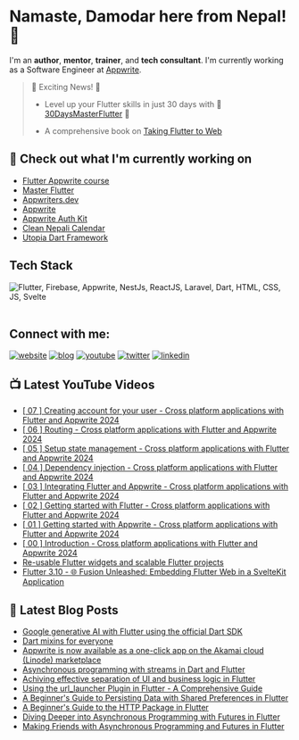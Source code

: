 # Namaste, Damodar here from Nepal! 👋

I'm an **author**, **mentor**, **trainer**, and **tech consultant**. I'm currently working as a Software Engineer at [Appwrite](https://appwrite.io).

> 🎉 Exciting News! 🎉
> 
> - Level up your Flutter skills in just 30 days with 🚀 [30DaysMasterFlutter](https://appwriters.dev/30days/flutter) 🚀
>
> - A comprehensive book on <a href="https://www.amazon.com/Taking-Flutter-Web-cross-platform-platforms/dp/1801817715">
Taking Flutter to Web
</a>


## 👷 Check out what I'm currently working on

  - [Flutter Appwrite course](https://appwriters.dev/courses/flutter-appwrite)
  - [Master Flutter](https://masterflutter.appwriters.dev)
  - [Appwriters.dev](https://appwriters.dev)
  - [Appwrite](https://github.com/appwrite/appwrite)
  - [Appwrite Auth Kit](https://github.com/lohanidamodar/appwrite_auth_kit)
  - [Clean Nepali Calendar](https://github.com/lohanidamodar/clean_nepali_calendar)
  - [Utopia Dart Framework](https://github.com/utopia-dart)


## Tech Stack

<img src="https://skillicons.dev/icons?i=js,html,css,swift,php,dart,flutter,appwrite,firebase,svelte" title="Flutter, Firebase, Appwrite, NestJs, ReactJS, Laravel, Dart, HTML, CSS, JS, Svelte" alt="Flutter, Firebase, Appwrite, NestJs, ReactJS, Laravel, Dart, HTML, CSS, JS, Svelte" /> <br /><br />

## Connect with me:

[![website](https://img.shields.io/badge/web-A21432?style=for-the-badge&logo=globe&logoColor=white)](https://dlohani.com.np)
[![blog](https://img.shields.io/badge/blog-A21432?style=for-the-badge&logo=globe&logoColor=white)](https://appwriters.dev)
[![youtube](https://img.shields.io/badge/youtube-FF0000?style=for-the-badge&logo=youtube&logoColor=white)](https://youtube.com/@appwriters)
[![twitter](https://img.shields.io/badge/Twitter-1DA1F2?style=for-the-badge&logo=twitter&logoColor=white)](https://www.instagram.com/arorapranav187/)
[![linkedin](https://img.shields.io/badge/LinkedIn-0077B5?style=for-the-badge&logo=linkedin&logoColor=white)](https://www.linkedin.com/in/lohanidamodar/)


## 📺 Latest YouTube Videos
<!-- YOUTUBE:START -->
- [[ 07 ] Creating account for your user - Cross platform applications with Flutter and Appwrite 2024](https://www.youtube.com/watch?v=fuA9scGDaEs)
- [[ 06 ] Routing - Cross platform applications with Flutter and Appwrite 2024](https://www.youtube.com/watch?v=69HUy0mGIaU)
- [[ 05 ] Setup state management - Cross platform applications with Flutter and Appwrite 2024](https://www.youtube.com/watch?v=8k42p7HK8v0)
- [[ 04 ] Dependency injection - Cross platform applications with Flutter and Appwrite 2024](https://www.youtube.com/watch?v=oc73TnuEitg)
- [[ 03 ] Integrating Flutter and Appwrite - Cross platform applications with Flutter and Appwrite 2024](https://www.youtube.com/watch?v=3-ejU2yU-rQ)
- [[ 02 ] Getting started with Flutter - Cross platform applications with Flutter and Appwrite 2024](https://www.youtube.com/watch?v=EmCLluiaXyo)
- [[ 01 ] Getting started with Appwrite - Cross platform applications with Flutter and Appwrite 2024](https://www.youtube.com/watch?v=WiOOowM9FVE)
- [[ 00 ] Introduction - Cross platform applications with Flutter and Appwrite 2024](https://www.youtube.com/watch?v=cmboLwHvsFU)
- [Re-usable Flutter widgets and scalable Flutter projects](https://www.youtube.com/watch?v=3QikoLe2kXY)
- [Flutter 3.10 - 🌐 Fusion Unleashed: Embedding Flutter Web in a SvelteKit Application](https://www.youtube.com/watch?v=sK-wmZg9LoY)
<!-- YOUTUBE:END -->

## 📕 Latest Blog Posts
<!-- BLOG-POST-LIST:START -->
- [Google generative AI with Flutter using the official Dart SDK](https://appwriters.dev/blog/google-generative-ai-with-flutter)
- [Dart mixins for everyone](https://appwriters.dev/blog/dart-mixins-for-everyone)
- [Appwrite is now available as a one-click app on the Akamai cloud &lpar;Linode&rpar; marketplace](https://dev.to/appwrite/appwrite-is-now-available-as-a-one-click-app-on-the-akamai-cloud-linode-marketplace-5ajp)
- [Asynchronous programming with streams in Dart and Flutter](https://appwriters.dev/blog/asynchronous-programming-with-streams-in-dart-and-flutter)
- [Achiving effective separation of UI and business logic in Flutter](https://appwriters.dev/blog/achiving-effective-separation-of-ui-and-business-logic-in-flutter)
- [Using the url_launcher Plugin in Flutter - A Comprehensive Guide](https://appwriters.dev/blog/using-the-url-launcher-plugin-in-flutter-a-comprehensive-guide)
- [A Beginner&#39;s Guide to Persisting Data with Shared Preferences in Flutter](https://appwriters.dev/blog/a-beginners-guide-to-persisting-data-with-shared-preferences-in-flutter)
- [A Beginner&#39;s Guide to the HTTP Package in Flutter](https://appwriters.dev/blog/a-beginners-guide-to-the-http-package-in-flutter)
- [Diving Deeper into Asynchronous Programming with Futures in Flutter](https://appwriters.dev/blog/diving-deeper-int-asynchronous-programming-with-futures-in-flutter)
- [Making Friends with Asynchronous Programming and Futures in Flutter](https://appwriters.dev/blog/making-friends-with-asynchronous-programming-and-futures-in-flutter)
<!-- BLOG-POST-LIST:END -->


[website]: https://dlohani.com.np
[blog]: https://appwriters.dev
[twitter]: https://twitter.com/lohanidamodar
[youtube]: https://youtube.com/reactbits
[linkedin]: https://linkedin.com/in/lohanidamodar
